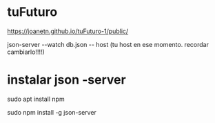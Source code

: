 # tuFuturo

https://joanetn.github.io/tuFuturo-1/public/

json-server --watch db.json -- host (tu host en ese momento. recordar cambiarlo!!!!)

instalar json -server
=====================

sudo apt install npm

sudo npm install -g json-server

